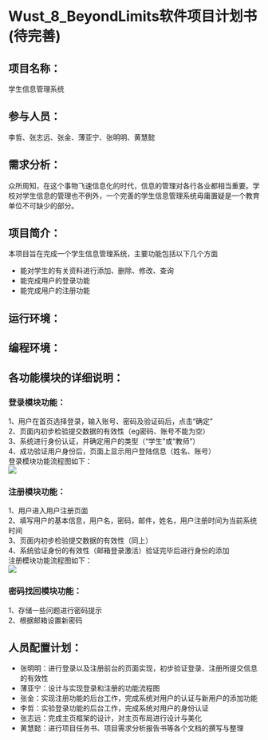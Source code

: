 
# Wust_8_BeyondLimits软件项目计划书(待完善)

## 项目名称：
  学生信息管理系统<br>

## 参与人员：
  李哲、张志远、张金、薄亚宁、张明明、黄慧懿<br>

## 需求分析：
  众所周知，在这个事物飞速信息化的时代，信息的管理对各行各业都相当重要。学校对学生信息的管理也不例外，一个完善的学生信息管理系统毋庸置疑是一个教育单位不可缺少的部分。<br>

## 项目简介：
 本项目旨在完成一个学生信息管理系统，主要功能包括以下几个方面<br>
  - 能对学生的有关资料进行添加、删除、修改、查询
  - 能完成用户的登录功能
  - 能完成用户的注册功能

## 运行环境：

## 编程环境：

## 各功能模块的详细说明：
### 登录模块功能：
1、用户在首页选择登录，输入账号、密码及验证码后，点击“确定”<br>
2、页面内初步检验提交数据的有效性（eg密码、账号不能为空）<br>
3、系统进行身份认证，并确定用户的类型（“学生”或“教师”）<br>
4、成功验证用户身份后，页面上显示用户登陆信息（姓名、账号）<br>
登录模块功能流程图如下：<br>
![](http://chuantu.biz/t5/125/1499155758x1035424132.jpg)

### 注册模块功能：
1、用户进入用户注册页面<br>
2、填写用户的基本信息，用户名，密码，邮件，姓名，用户注册时间为当前系统时间<br>
3、页面内初步检验提交数据的有效性（同上）<br>
4、系统验证身份的有效性（邮箱登录激活）验证完毕后进行身份的添加<br>
注册模块功能流程图如下：<br>
![](http://chuantu.biz/t5/125/1499155865x2890174351.jpg)

### 密码找回模块功能：
1、存储一些问题进行密码提示<br>
2、根据邮箱设置新密码<br>

## 人员配置计划：
 - 张明明：进行登录以及注册前台的页面实现，初步验证登录、注册所提交信息的有效性<br>
 - 薄亚宁：设计与实现登录和注册的功能流程图<br>
 - 张金：实现注册功能的后台工作，完成系统对用户的认证与新用户的添加功能<br>
 - 李哲：实验登录功能的后台工作，完成系统对用户的身份认证<br>
 - 张志远：完成主页框架的设计，对主页布局进行设计与美化<br>
 - 黄慧懿：进行项目任务书、项目需求分析报告书等各个文档的撰写与整理<br>
